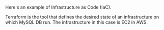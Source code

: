 
Here's an example of Infrastructure as Code (IaC). 

Terraform is the tool that defines the desired state of an infrastructure on which MySQL DB run. The infrastructure in this
case is EC2 in AWS. 
